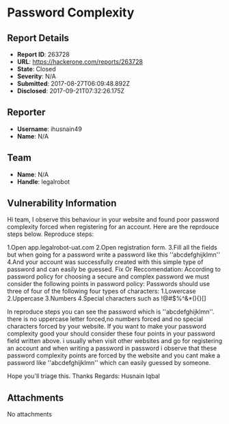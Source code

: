 # Password Complexity 

## Report Details
- **Report ID**: 263728
- **URL**: https://hackerone.com/reports/263728
- **State**: Closed
- **Severity**: N/A
- **Submitted**: 2017-08-27T06:09:48.892Z
- **Disclosed**: 2017-09-21T07:32:26.175Z

## Reporter
- **Username**: ihusnain49
- **Name**: N/A

## Team
- **Name**: N/A
- **Handle**: legalrobot

## Vulnerability Information
Hi team, 
I observe this behaviour in your website and found poor password complexity forced when registering for an account. Here are the reprdouce steps below.
Reproduce steps:

1.Open app.legalrobot-uat.com 
2.Open registration form.
3.Fill all the fields but when going for a password write a password like this ''abcdefghijklmn''
4.And your account was successfully created with this simple type of password and can easily be guessed.
Fix Or Reccomendation: 
According to password policy for choosing a secure and complex password we must consider the following points in password policy: 
Passwords should use three of four of the following four types of characters:
1.Lowercase
2.Uppercase
3.Numbers
4.Special characters such as !@#$%^&*(){}[]

In reproduce steps you can see the password which is ''abcdefghijklmn''. there is no uppercase letter forced,no numbers forced and no special characters forced by your website. If you want to make your password complexity good your should consider these four points in your password field written above. 
i usually when visit other websites and go for registering an account and when writing a password in password i observe that these password complexity points are forced by the website and you cant make a password like ''abcdefghijklmn'' which can easily guessed by someone.

Hope you'll triage this. 
Thanks 
Regards: 
Husnain Iqbal

## Attachments
No attachments
